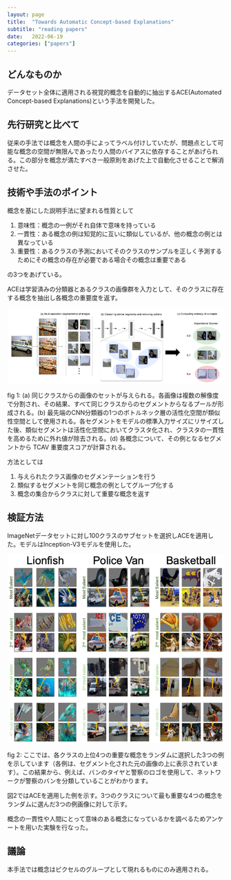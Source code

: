```yaml
---
layout: page
title:  "Towards Automatic Concept-based Explanations"
subtitle: "reading papers"
date:   2022-06-19
categories: ["papers"]
---
```


## どんなものか

データセット全体に適用される視覚的概念を自動的に抽出するACE(Automated Concept-based Explanations)という手法を開発した。

## 先行研究と比べて

従来の手法では概念を人間の手によってラベル付けしていたが、問題点として可能な概念の空間が無限んであったり人間のバイアスに依存することがあげられる。この部分を概念が満たすべき一般原則をあげた上で自動化させることで解消させた。

## 技術や手法のポイント

概念を基にした説明手法に望まれる性質として

1. 意味性：概念の一例がそれ自体で意味を持っている
2. 一貫性：ある概念の例は知覚的に互いに類似しているが、他の概念の例とは異なっている
3. 重要性：あるクラスの予測においてそのクラスのサンプルを正しく予測するためにその概念の存在が必要である場合その概念は重要である

の3つをあげている。

ACEは学習済みの分類器とあるクラスの画像群を入力として、そのクラスに存在する概念を抽出し各概念の重要度を返す。

![fig 1: (a) 同じクラスからの画像のセットが与えられる。各画像は複数の解像度で分割され、その結果、すべて同じクラスからのセグメントからなるプールが形成される。(b) 最先端のCNN分類器の1つのボトルネック層の活性化空間が類似性空間として使用される。各セグメントをモデルの標準入力サイズにリサイズした後、類似セグメントは活性化空間においてクラスタ化され、クラスタの一貫性を高めるために外れ値が除去される。(d) 各概念について、その例となるセグメントから TCAV 重要度スコアが計算される。](/assets/img/blog/Towards_Automatic_Concept_based_Explanations.-fig1.png)

fig 1: (a) 同じクラスからの画像のセットが与えられる。各画像は複数の解像度で分割され、その結果、すべて同じクラスからのセグメントからなるプールが形成される。(b) 最先端のCNN分類器の1つのボトルネック層の活性化空間が類似性空間として使用される。各セグメントをモデルの標準入力サイズにリサイズした後、類似セグメントは活性化空間においてクラスタ化され、クラスタの一貫性を高めるために外れ値が除去される。(d) 各概念について、その例となるセグメントから TCAV 重要度スコアが計算される。

方法としては

1. 与えられたクラス画像のセグメンテーションを行う
2. 類似するセグメントを同じ概念の例としてグループ化する
3. 概念の集合からクラスに対して重要な概念を返す

## 検証方法

ImageNetデータセットに対し100クラスのサブセットを選択しACEを適用した。モデルはInception-V3モデルを使用した。

![fig 2: ここでは、各クラスの上位4つの重要な概念をランダムに選択した3つの例を示しています（各例は、セグメント化された元の画像の上に表示されています）。この結果から、例えば、バンのタイヤと警察のロゴを使用して、ネットワークが警察のバンを分類していることがわかります。](/assets/img/blog/Towards_Automatic_Concept_based_Explanations.-fig2.png)

fig 2: ここでは、各クラスの上位4つの重要な概念をランダムに選択した3つの例を示しています（各例は、セグメント化された元の画像の上に表示されています）。この結果から、例えば、バンのタイヤと警察のロゴを使用して、ネットワークが警察のバンを分類していることがわかります。

図2ではACEを適用した例を示す。3つのクラスについて最も重要な4つの概念をランダムに選んだ3つの例画像に対して示す。

概念の一貫性や人間にとって意味のある概念になっているかを調べるためアンケートを用いた実験を行なった。

## 議論

本手法では概念はピクセルのグループとして現れるものにのみ適用される。